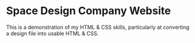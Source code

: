 # Space Design Company Website #

This is a demonstration of my HTML &amp; CSS skills, particularly at converting a design file into usable HTML &amp; CSS.
